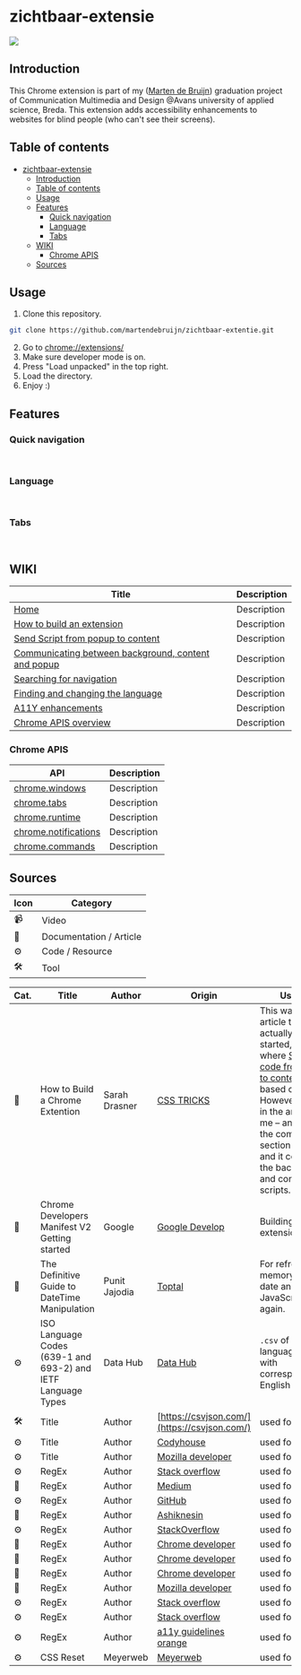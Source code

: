 # zichtbaar-extensie

<div style="display:flex;">
  <img src="https://img.shields.io/github/license/martendebruijn/zichtbaar-extentie" />
</div>

## Introduction
This Chrome extension is part of my ([Marten de Bruijn](https://marten.work/)) graduation project of Communication Multimedia and Design @Avans university of applied science, Breda. This extension adds accessibility enhancements to websites for blind people (who can't see their screens).

<!-- some cool screenshot -->

## Table of contents
- [zichtbaar-extensie](#zichtbaar-extensie)
  - [Introduction](#introduction)
  - [Table of contents](#table-of-contents)
  - [Usage](#usage)
  - [Features](#features)
    - [Quick navigation](#quick-navigation)
    - [Language](#language)
    - [Tabs](#tabs)
  - [WIKI](#wiki)
    - [Chrome APIS](#chrome-apis)
  - [Sources](#sources)

## Usage
1. Clone this repository.

```zsh
git clone https://github.com/martendebruijn/zichtbaar-extentie.git
```

2. Go to [chrome://extensions/](chrome://extensions/)
3. Make sure developer mode is on.
4. Press "Load unpacked" in the top right.
5. Load the directory.
6. Enjoy :)

## Features
### Quick navigation
<img width="15px" src="https://zichtbaar.net/icons/flash.svg" alt="">

### Language
<img width="15px" src="https://zichtbaar.net/icons/global.svg" alt="">

### Tabs
<img width="15px" src="https://zichtbaar.net/icons/tabs.svg" alt="">


## WIKI
| Title | Description | 
| ---- | ----- | 
| [Home](https://github.com/martendebruijn/zichtbaar-extentie/wiki) | Description |
| [How to build an extension](https://github.com/martendebruijn/zichtbaar-extentie/wiki/how-to-extension) | Description |
| [Send Script from popup to content](https://github.com/martendebruijn/zichtbaar-extentie/wiki/send-script-popup-to-content) | Description |
| [Communicating between background, content and popup](https://github.com/martendebruijn/zichtbaar-extentie/wiki/communicating) | Description |
| [Searching for navigation](https://github.com/martendebruijn/zichtbaar-extentie/wiki/nav) | Description |
| [Finding and changing the language](https://github.com/martendebruijn/zichtbaar-extentie/wiki/lang) | Description |
| [A11Y enhancements](https://github.com/martendebruijn/zichtbaar-extentie/wiki/a11y) | Description |
| [Chrome APIS overview](https://github.com/martendebruijn/zichtbaar-extentie/wiki/overview) | Description |

### Chrome APIS
| API | Description | 
| ---- | ----- | 
| [chrome.windows](https://github.com/martendebruijn/zichtbaar-extentie/chrome-api-windows) | Description |
| [chrome.tabs](https://github.com/martendebruijn/zichtbaar-extentie/chrome-api-tabs) | Description |
| [chrome.runtime](https://github.com/martendebruijn/zichtbaar-extentie/chrome-api-runtime) | Description |
| [chrome.notifications](https://github.com/martendebruijn/zichtbaar-extentie/chrome-api-notifications) | Description |
| [chrome.commands](https://github.com/martendebruijn/zichtbaar-extentie/chrome-api-commands) | Description |

## Sources

| Icon | Category                |
| ---- | ----------------------- |
| 📹   | Video                   |
| 📖   | Documentation / Article |
| ⚙️   | Code / Resource         |
| 🛠    | Tool                   |

| Cat. | Title | Author | Origin | Used for |
| ---- | ----- | ------ | ------ | ------ |
| 📖   | How to Build a Chrome Extention | Sarah Drasner | [CSS TRICKS](https://css-tricks.com/how-to-build-a-chrome-extension/) | This was the article that actually got me started, it's also where [Send JS code from popup to content](#Send-JS-code-from-popup-to-content) is based on. However the code in the article gave me – and others in the comment section - errors and it confuses the background and content scripts. |
| 📖   | Chrome Developers Manifest V2 Getting started | Google | [Google Develop](https://developer.chrome.com/docs/extensions/mv2/getstarted/) | Building a first extension.
| 📖   | The Definitive Guide to DateTime Manipulation | Punit Jajodia | [Toptal](https://www.toptal.com/software/definitive-guide-to-datetime-manipulation#:~:text=Getting%20the%20Current%20Time%20Stamp,passed%20since%20January%201,%201970) | For refreshing my memory of how date and time in JavaScript works again.
| ⚙️   | ISO Language Codes (639-1 and 693-2) and IETF Language Types | Data Hub | [Data Hub](https://datahub.io/core/language-codes) | `.csv` of all the language codes with correspondending English names
| 🛠   | Title | Author | [https://csvjson.com/](https://csvjson.com/) | used for
| ⚙️   | Title | Author | [Codyhouse](https://codyhouse.co/blog/post/accessible-language-picker)  | used for
| ⚙️   | Title | Author | [Mozilla developer](https://developer.mozilla.org/en-US/) | used for
| ⚙️   | RegEx | Author | [Stack overflow](https://stackoverflow.com/questions/31111721/pass-a-variable-from-content-script-to-popup/31112456) | used for
| 📖    | RegEx | Author | [Medium](https://medium.com/@gilfink/using-messaging-in-chrome-extension-4ae65c0622f6) | used for
| ⚙️    | RegEx | Author | [GitHub](https://github.com/AshikNesin/chrome-extension-communicate/blob/master/contentScript.js) | used for
| 📖   | RegEx | Author | [Ashiknesin](https://ashiknesin.com/blog/sending-listening-to-messages-within-chrome-extension) | used for
| ⚙️    | RegEx | Author | [StackOverflow](https://stackoverflow.com/questions/43055526/chrome-extension-popup-not-showing-anymore) | used for
| 📖   | RegEx | Author | [Chrome developer](https://developer.chrome.com/docs/extensions/reference/) | used for
| 📖   | RegEx | Author | [Chrome developer](https://developer.chrome.com/docs/extensions/reference/commands/) | used for
| 📖    | RegEx | Author | [Chrome developer](https://developer.chrome.com/docs/extensions/reference/notifications/) | used for
| 📖    | RegEx | Author | [Mozilla developer](https://developer.mozilla.org/en-US/docs/Web/API/Window/getComputedStyle) | used for
| ⚙️   | RegEx | Author | [Stack overflow](https://stackoverflow.com/questions/20019958/chrome-extension-how-to-send-data-from-content-script-to-popup-html) | used for
| ⚙️    | RegEx | Author | [Stack overflow](https://stackoverflow.com/questions/34901593/how-to-filter-an-array-from-all-elements-of-another-array) | used for
| ⚙️   | RegEx | Author | [a11y guidelines orange](https://a11y-guidelines.orange.com/en/web/components-examples/make-a-screen-reader-talk/) | used for
| ⚙️    | CSS Reset | Meyerweb | [Meyerweb](http://meyerweb.com/eric/tools/css/reset/ ) | used for
